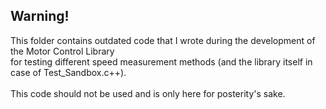 ## Warning!
This folder contains outdated code that I wrote during the development of the Motor Control Library<br>
for testing different speed measurement methods (and the library itself in case of Test_Sandbox.c++).<br>
<br>
This code should not be used and is only here for posterity's sake.